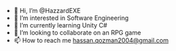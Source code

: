 - 👋 Hi, I’m @HazzardEXE
- 👀 I’m interested in Software Engineering
- 🌱 I’m currently learning Unity C#
- 💞️ I’m looking to collaborate on an RPG game
- 📫 How to reach me hassan.qozman2004@gmail.com

<!---
HazzardEXE/HazzardEXE is a ✨ special ✨ repository because its `README.md` (this file) appears on your GitHub profile.
You can click the Preview link to take a look at your changes.
--->

